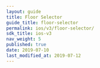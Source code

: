 ```yaml
---
layout: guide
title: Floor Selector
guide_title: floor-selector
permalink: ios/v3/floor-selector/
sdk_title: ios-v3
nav_weight: 5
published: true
date: 2019-07-10
last_modified_at: 2019-07-12
---
```

